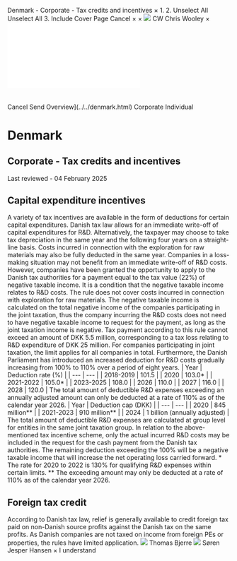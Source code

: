 Denmark - Corporate - Tax credits and incentives
×
1.
2.
Unselect All
Unselect All
3.
Include Cover Page
Cancel
×
×
![](../../-/media/world-wide-tax-summaries/attachments/global---chris-wooley.ashx%3Frev=ac5e5f3223b34096b1afc2a6009c7320&revision=ac5e5f32-23b3-4096-b1af-c2a6009c7320&hash=859B7ADC84DC2CBEC9760E9E6EE7DE6D0A8BFCDF)
CW
Chris Wooley
×
![](tax-credits-and-incentives.html)
######
Cancel
Send
Overview](../../denmark.html)
Corporate
Individual
# Denmark
## Corporate - Tax credits and incentives
Last reviewed - 04 February 2025
## Capital expenditure incentives
A variety of tax incentives are available in the form of deductions for certain capital expenditures.
Danish tax law allows for an immediate write-off of capital expenditures for R&D. Alternatively, the taxpayer may choose to take tax depreciation in the same year and the following four years on a straight-line basis. Costs incurred in connection with the exploration for raw materials may also be fully deducted in the same year.
Companies in a loss-making situation may not benefit from an immediate write-off of R&D costs. However, companies have been granted the opportunity to apply to the Danish tax authorities for a payment equal to the tax value (22%) of negative taxable income. It is a condition that the negative taxable income relates to R&D costs. The rule does not cover costs incurred in connection with exploration for raw materials. The negative taxable income is calculated on the total negative income of the companies participating in the joint taxation, thus the company incurring the R&D costs does not need to have negative taxable income to request for the payment, as long as the joint taxation income is negative.
Tax payment according to this rule cannot exceed an amount of DKK 5.5 million, corresponding to a tax loss relating to R&D expenditure of DKK 25 million. For companies participating in joint taxation, the limit applies for all companies in total.
Furthermore, the Danish Parliament has introduced an increased deduction for R&D costs gradually increasing from 100% to 110% over a period of eight years.
| Year | Deduction rate (%) |
| --- | --- |
| 2018-2019 | 101.5 |
| 2020 | 103.0\* |
| 2021-2022 | 105.0\* |
| 2023-2025 | 108.0 |
| 2026 | 110.0 |
| 2027 | 116.0 |
| 2028 | 120.0 |
The total amount of deductible R&D expenses exceeding an annually adjusted amount can only be deducted at a rate of 110% as of the calendar year 2026.
| Year | Deduction cap (DKK) |
| --- | --- |
| 2020 | 845 million\*\* |
| 2021-2023 | 910 million\*\* |
| 2024 | 1 billion (annually adjusted) |
The total amount of deductible R&D expenses are calculated at group level for entities in the same joint taxation group.
In relation to the above-mentioned tax incentive scheme, only the actual incurred R&D costs may be included in the request for the cash payment from the Danish tax authorities. The remaining deduction exceeding the 100% will be a negative taxable income that will increase the net operating loss carried forward.
\* The rate for 2020 to 2022 is 130% for qualifying R&D expenses within certain limits.
\*\* The exceeding amount may only be deducted at a rate of 110% as of the calendar year 2026.
## Foreign tax credit
According to Danish tax law, relief is generally available to credit foreign tax paid on non-Danish source profits against the Danish tax on the same profits. As Danish companies are not taxed on income from foreign PEs or properties, the rules have limited application.
![](../../-/media/world-wide-tax-summaries/attachments/denmark---thomas_bjerre.ashx%3Frev=82e26a1f1acf40aea43119d24be1bc9d&revision=82e26a1f-1acf-40ae-a431-19d24be1bc9d&hash=83CC49725A604DE21C4675202994F548F139B0B4)
Thomas Bjerre
![](../../-/media/world-wide-tax-summaries/attachments/denmark---soren-jesper-hansen.ashx%3Frev=f6e2aabe62424e24a050890d88b11939&revision=f6e2aabe-6242-4e24-a050-890d88b11939&hash=8D6C7F9A185779F24AF5481016200A038627E549)
Søren Jesper Hansen
×
I understand